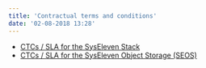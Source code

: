 ```yaml
---
title: 'Contractual terms and conditions'
date: '02-08-2018 13:28'
---
```


* [CTCs / SLA for the SysEleven Stack](https://www.syseleven.de/agb-sla-syseleven-stack/)
* [CTCs / SLA for the SysEleven Object Storage (SEOS)](https://www.syseleven.de/agb-sla-syseleven-object-storage/)

